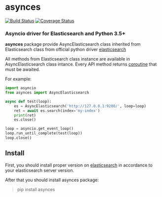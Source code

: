 # asynces
[![Build Status](https://travis-ci.org/fabregas/asynces.svg?branch=master)](https://travis-ci.org/fabregas/asynces)
[![Coverage Status](https://coveralls.io/repos/github/fabregas/asynces/badge.svg?branch=master)](https://coveralls.io/github/fabregas/asynces?branch=master)

### Asyncio driver for Elasticsearch and Python 3.5+

**asynces** package provide AsyncElasticsearch class inherited from
Elasticsearch class from official python driver
[elasticsearch](https://elasticsearch-py.readthedocs.io/en/master/index.html)

All methods from Elasticsearch class instance are available in AsyncElasticsearch
class intance. Every API method returns [coroutine](https://docs.python.org/3/library/asyncio-task.html#coroutines)
that must be awaited.

For example:
```python
import asyncio
from asynces import AsyncElasticsearch

async def test(loop):
    es = AsyncElasticsearch('http://127.0.0.1:9200/', loop=loop)
    ret = await es.search(index='my-index')
    print(ret)
    es.close()

loop = asyncio.get_event_loop()
loop.run_until_complete(test(loop))
loop.close()
```

## Install

First, you should install proper version on [elasticsearch](https://elasticsearch-py.readthedocs.io/en/master/index.html#compatibility)
in accordance to your elasticsearch server version.

After that you should install asynces package:

> pip install asynces


